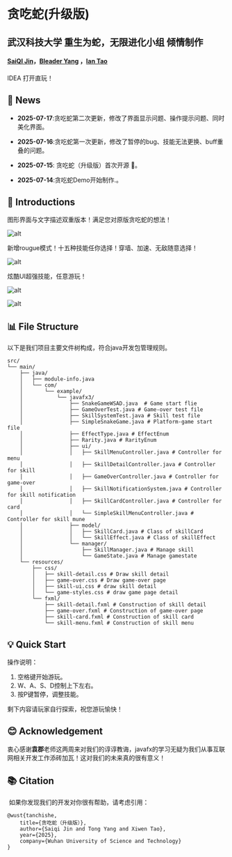 # 贪吃蛇(升级版)

## 武汉科技大学 重生为蛇，无限进化小组 倾情制作

#### [SaiQI Jin](https:#github.com/jinsaiqi)，[Bleader Yang](https:#github.com/Bleaderr) ，[Ian Tao](https:#github.com/Seal367)

IDEA 打开直玩！

## 📢 News

- **2025-07-17**:贪吃蛇第二次更新，修改了界面显示问题、操作提示问题、同时美化界面。

- **2025-07-16**:贪吃蛇第一次更新，修改了暂停的bug、技能无法更换、buff重叠的问题。

- **2025-07-15**: 贪吃蛇（升级版）首次开源 🚀。
- **2025-07-14**:贪吃蛇Demo开始制作.。



## 🦾 Introductions

图形界面与文字描述双重版本！满足您对原版贪吃蛇的想法！

![alt](https:#github.com/Seal367/wust_java_online/blob/main/imgs/1.png?raw=true)

新增rougue模式！十五种技能任你选择！穿墙、加速、无敌随意选择！

![alt](https:#github.com/Seal367/wust_java_online/blob/main/imgs/2.png?raw=true)

炫酷UI超强技能，任意游玩！

![alt](https:#github.com/Seal367/wust_java_online/blob/main/imgs/4.png?raw=true)

![alt](https:#github.com/Seal367/wust_java_online/blob/main/imgs/3.png?raw=true)

## 📊 File Structure

以下是我们项目主要文件树构成，符合java开发包管理规则。

```text
src/
└── main/
    ├── java/
    │   ├── module-info.java
    │   └── com/
    │       └── example/
    │           └── javafx3/
    │               ├── SnakeGameWSAD.java  # Game start flie
    │               ├── GameOverTest.java # Game-over test file
    │               ├── SkillSystemTest.java # Skill test file
    │               ├── SimpleSnakeGame.java # Platform-game start file
    │               ├── EffectType.java # EffectEnum
    │               ├── Rarity.java # RarityEnum
    │               ├── ui/
    │               │   ├── SkillMenuController.java # Controller for menu
    │               │   ├── SkillDetailController.java # Controller for skill
    │               │   ├── GameOverController.java # Controller for game-over
    │               │   ├── SkillNotificationSystem.java # Controller for skill notification
    │               │   ├── SkillCardController.java # Controller for card
    │               │   └── SimpleSkillMenuController.java # Controller for skill mune
    │               ├── model/
    │               │   ├── SkillCard.java # Class of skillCard
    │               │   └── SkillEffect.java # Class of skillEffect
    │               └── manager/
    │                   ├── SkillManager.java # Manage skill
    │                   └── GameState.java # Manage gamestate
    └── resources/
        ├── css/
        │   ├── skill-detail.css # Draw skill detail
        │   ├── game-over.css # Draw game-over page
        │   ├── skill-ui.css # draw skill detail
        │   └── game-styles.css # draw game page detail
        └── fxml/
            ├── skill-detail.fxml # Construction of skill detail
            ├── game-over.fxml # Construction of game-over page
            ├── skill-card.fxml # Construction of skill card
            └── skill-menu.fxml # Construction of skill menu
```
## 💡 Quick Start

操作说明：

1. 空格键开始游玩。
2. W、A、S、D控制上下左右。
3. 按P键暂停，调整技能。

剩下内容请玩家自行探索，祝您游玩愉快！

## 😊 Acknowledgement

​	衷心感谢**袁郡**老师这两周来对我们的谆谆教诲，javafx的学习无疑为我们从事互联网相关开发工作添砖加瓦！这对我们的未来真的很有意义！

## 📚 Citation

​	如果你发现我们的开发对你很有帮助，请考虑引用：

```
@wust{tanchishe,
	title={贪吃蛇（升级版）},
	author={Saiqi Jin and Tong Yang and Xiwen Tao},
	year={2025},
	company={Wuhan University of Science and Technology}
}
```

